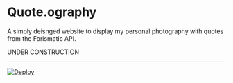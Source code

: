 Quote.ography
=============

A simply deisnged website to display my personal photography with quotes from the Forismatic API. 

UNDER CONSTRUCTION
__________________

<a href="http://quoteography.herokuapp.com/index.html">
  <img src="https://www.herokucdn.com/deploy/button.svg" alt="Deploy">
</a>
